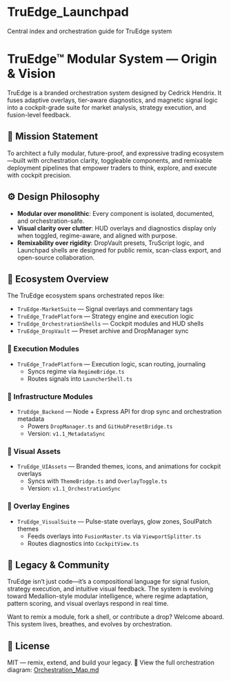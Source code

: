 # TruEdge_Launchpad
Central index and orchestration guide for TruEdge system
# TruEdge™ Modular System — Origin & Vision

TruEdge is a branded orchestration system designed by Cedrick Hendrix. It fuses adaptive overlays, tier-aware diagnostics, and magnetic signal logic into a cockpit-grade suite for market analysis, strategy execution, and fusion-level feedback.

## 🎯 Mission Statement

To architect a fully modular, future-proof, and expressive trading ecosystem—built with orchestration clarity, toggleable components, and remixable deployment pipelines that empower traders to think, explore, and execute with cockpit precision.

## ⚙️ Design Philosophy

- **Modular over monolithic**: Every component is isolated, documented, and orchestration-safe.
- **Visual clarity over clutter**: HUD overlays and diagnostics display only when toggled, regime-aware, and aligned with purpose.
- **Remixability over rigidity**: DropVault presets, TruScript logic, and Launchpad shells are designed for public remix, scan-class export, and open-source collaboration.

## 🔗 Ecosystem Overview

The TruEdge ecosystem spans orchestrated repos like:
- `TruEdge-MarketSuite` — Signal overlays and commentary tags
- `TruEdge_TradePlatform` — Strategy engine and execution logic
- `TruEdge_OrchestrationShells` — Cockpit modules and HUD shells
- `TruEdge_DropVault` — Preset archive and DropManager sync
### 🔌 Execution Modules
- `TruEdge_TradePlatform` — Execution logic, scan routing, journaling
  - Syncs regime via `RegimeBridge.ts`
  - Routes signals into `LauncherShell.ts`
### 🧬 Infrastructure Modules
- `TruEdge_Backend` — Node + Express API for drop sync and orchestration metadata
  - Powers `DropManager.ts` and `GitHubPresetBridge.ts`
  - Version: `v1.1_MetadataSync`

### 🎨 Visual Assets
- `TruEdge_UIAssets` — Branded themes, icons, and animations for cockpit overlays
  - Syncs with `ThemeBridge.ts` and `OverlayToggle.ts`
  - Version: `v1.1_OrchestrationSync`
### 🎨 Overlay Engines
- `TruEdge_VisualSuite` — Pulse-state overlays, glow zones, SoulPatch themes
  - Feeds overlays into `FusionMaster.ts` via `ViewportSplitter.ts`
  - Routes diagnostics into `CockpitView.ts`
## 🧠 Legacy & Community

TruEdge isn’t just code—it’s a compositional language for signal fusion, strategy execution, and intuitive visual feedback. The system is evolving toward Medallion-style modular intelligence, where regime adaptation, pattern scoring, and visual overlays respond in real time.

Want to remix a module, fork a shell, or contribute a drop? Welcome aboard. This system lives, breathes, and evolves by orchestration.

## 📝 License

MIT — remix, extend, and build your legacy.
📎 View the full orchestration diagram: [Orchestration_Map.md](Orchestration_Map.md)
